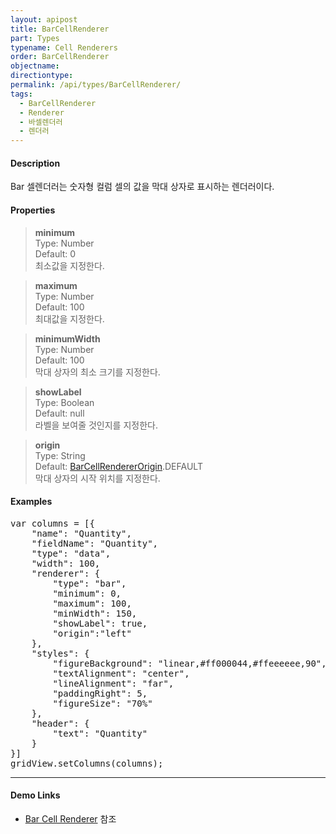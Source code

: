```yaml
---
layout: apipost
title: BarCellRenderer
part: Types
typename: Cell Renderers
order: BarCellRenderer
objectname: 
directiontype: 
permalink: /api/types/BarCellRenderer/
tags:
  - BarCellRenderer
  - Renderer
  - 바셀렌더러
  - 렌더러
---
```


#### Description

Bar 셀렌더러는 숫자형 컬럼 셀의 값을 막대 상자로 표시하는 렌더러이다. 

#### Properties

> **minimum**  
> Type: Number  
> Default: 0  
> 최소값을 지정한다.  

> **maximum**  
> Type: Number  
> Default: 100  
> 최대값을 지정한다.  

> **minimumWidth**   
> Type: Number   
> Default: 100   
> 막대 상자의 최소 크기를 지정한다.  

> **showLabel**  
> Type: Boolean  
> Default: null  
> 라벨을 보여줄 것인지를 지정한다.  

> **origin**  
> Type: String  
> Default: [BarCellRendererOrigin](/api/types/BarCellRendererOrigin)\.DEFAULT		  
> 막대 상자의 시작 위치를 지정한다. 

#### Examples   

<pre class="prettyprint">
var columns = [{
    "name": "Quantity",
    "fieldName": "Quantity",
    "type": "data",
    "width": 100,
    "renderer": {
        "type": "bar",
        "minimum": 0,
        "maximum": 100,
        "minWidth": 150,
        "showLabel": true,
        "origin":"left"
    },
    "styles": {
        "figureBackground": "linear,#ff000044,#ffeeeeee,90",
        "textAlignment": "center",
        "lineAlignment": "far",
        "paddingRight": 5,
        "figureSize": "70%"
    },
    "header": {
        "text": "Quantity"
    }
}]
gridView.setColumns(columns);
</pre>

---

#### Demo Links

* [Bar Cell Renderer](http://demo.realgrid.com/Demo/BarCellRenderer) 참조 
